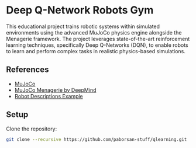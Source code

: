 # Deep Q-Network Robots Gym

This educational project trains robotic systems within simulated environments using the advanced MuJoCo physics engine alongside the Menagerie framework. The project leverages state-of-the-art reinforcement learning techniques, specifically Deep Q-Networks (DQN), to enable robots to learn and perform complex tasks in realistic physics-based simulations.

## References

- [MuJoCo](https://mujoco.org/)
- [MuJoCo Menagerie by DeepMind](https://github.com/google-deepmind/mujoco_menagerie)
- [Robot Descriptions Example](https://github.com/robot-descriptions/robot_descriptions.py/blob/main/examples/load_in_mujoco.py)

## Setup

Clone the repository:

```bash
git clone --recursive https://github.com/paborsan-stuff/qlearning.git
